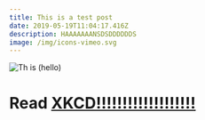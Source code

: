 ```yaml
---
title: This is a test post
date: 2019-05-19T11:04:17.416Z
description: HAAAAAAANSDSDDDDDDS
image: /img/icons-vimeo.svg
---
```

![](/img/android-chrome-512x512.png "Th is (hello) ")

# Read [XKCD!!!!!!!!!!!!!!!!!!!](http://xkcd.com)

